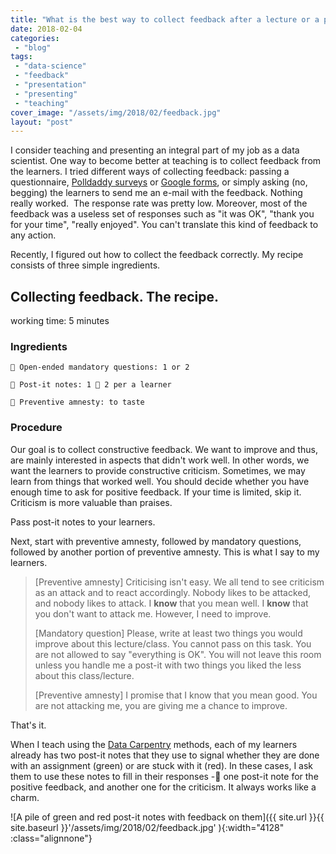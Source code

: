 ```yaml
---
title: "What is the best way to collect feedback after a lecture or a presentation?"
date: 2018-02-04
categories: 
 - "blog"
tags: 
 - "data-science"
 - "feedback"
 - "presentation"
 - "presenting"
 - "teaching"
cover_image: "/assets/img/2018/02/feedback.jpg"
layout: "post"
---
```


I consider teaching and presenting an integral part of my job as a data scientist. One way to become better at teaching is to collect feedback from the learners. I tried different ways of collecting feedback: passing a questionnaire, [Polldaddy surveys](https://polldaddy.com/) or [Google forms](https://www.google.com/forms/about/), or simply asking (no, begging) the learners to send me an e-mail with the feedback. Nothing really worked.  The response rate was pretty low. Moreover, most of the feedback was a useless set of responses such as "it was OK", "thank you for your time", "really enjoyed". You can't translate this kind of feedback to any action.

Recently, I figured out how to collect the feedback correctly. My recipe consists of three simple ingredients.

## Collecting feedback. The recipe.

working time: 5 minutes

### Ingredients


     Open-ended mandatory questions: 1 or 2

     Post-it notes: 1  2 per a learner

     Preventive amnesty: to taste

### Procedure

Our goal is to collect constructive feedback. We want to improve and thus, are mainly interested in aspects that didn't work well. In other words, we want the learners to provide constructive criticism. Sometimes, we may learn from things that worked well. You should decide whether you have enough time to ask for positive feedback. If your time is limited, skip it. Criticism is more valuable than praises.

Pass post-it notes to your learners.

Next, start with preventive amnesty, followed by mandatory questions, followed by another portion of preventive amnesty. This is what I say to my learners.

> [Preventive amnesty] Criticising isn't easy. We all tend to see criticism as an attack and to react accordingly. Nobody likes to be attacked, and nobody likes to attack. I **know** that you mean well. I **know** that you don't want to attack me. However, I need to improve.
> 
> [Mandatory question] Please, write at least two things you would improve about this lecture/class. You cannot pass on this task. You are not allowed to say "everything is OK". You will not leave this room unless you handle me a post-it with two things you liked the less about this class/lecture.
> 
> [Preventive amnesty] I promise that I know that you mean good. You are not attacking me, you are giving me a chance to improve.


That's it.

When I teach using the [Data Carpentry](http://www.datacarpentry.org/) methods, each of my learners already has two post-it notes that they use to signal whether they are done with an assignment (green) or are stuck with it (red). In these cases, I ask them to use these notes to fill in their responses - one post-it note for the positive feedback, and another one for the criticism. It always works like a charm.

![A pile of green and red post-it notes with feedback on them]({{ site.url }}{{ site.baseurl }}'/assets/img/2018/02/feedback.jpg' ){:width="4128" :class="alignnone"}

 
